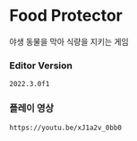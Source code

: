 # Food Protector
야생 동물을 막아 식량을 지키는 게임

### Editor Version
`2022.3.0f1`

### 플레이 영상
```
https://youtu.be/xJ1a2v_0bb0
```
